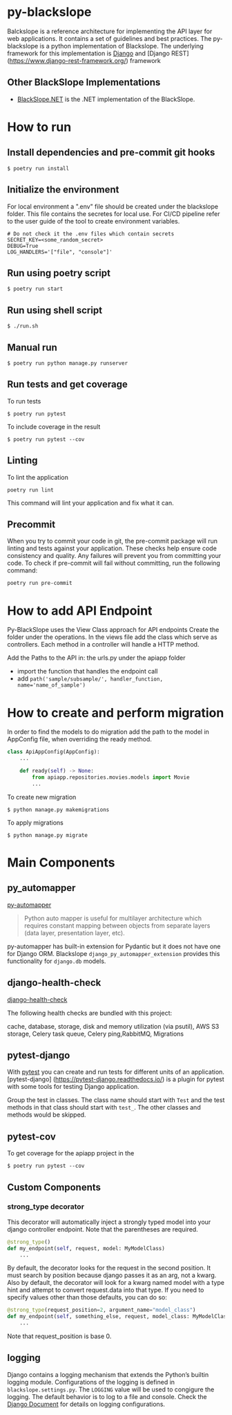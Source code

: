 # py-blackslope

Balckslope is a reference architecture for implementing the API layer for web applications. It contains a set of guidelines and best practices.
The py-blackslope is a python implementation of Blackslope. The underlying framework for this implementation is [Django](https://www.djangoproject.com/) and [Django REST]
(https://www.django-rest-framework.org/) framework

## Other BlackSlope Implementations

-   [BlackSlope.NET](https://github.com/SlalomBuild/blackslope.net) is the .NET implementation of the BlackSlope.

# How to run

## Install dependencies and pre-commit git hooks

```shell
$ poetry run install
```

## Initialize the environment

For local environment a ".env" file should be created under the blackslope folder. This file contains the secretes for local use. For CI/CD pipeline refer to the user guide of the tool to create environment variables.

```local.env
# Do not check it the .env files which contain secrets
SECRET_KEY=<some_random_secret>
DEBUG=True
LOG_HANDLERS='["file", "console"]'
```

## Run using poetry script

```shell
$ poetry run start
```

## Run using shell script

```shell
$ ./run.sh
```

## Manual run

```shell
$ poetry run python manage.py runserver
```

## Run tests and get coverage

To run tests

```shell
$ poetry run pytest
```

To include coverage in the result

```shell
$ poetry run pytest --cov
```

## Linting

To lint the application

```shell
poetry run lint
```

This command will lint your application and fix what it can.

## Precommit

When you try to commit your code in git, the pre-commit package will run linting and tests against your application. These checks help ensure code consistency and quality. Any failures will prevent you from committing your code. To check if pre-commit will fail without committing, run the following command:

```shell
poetry run pre-commit
```

# How to add API Endpoint

Py-BlackSlope uses the View Class approach for API endpoints
Create the folder under the operations. In the views file add the class which serve as controllers. Each method in a controller will handle a HTTP method.

Add the Paths to the API in:
the urls.py under the apiapp folder

-   import the function that handles the endpoint call
-   add `path('sample/subsample/', handler_function, name='name_of_sample')`

# How to create and perform migration

In order to find the models to do migration add the path to the model in AppConfig file, when overriding the ready method.

```python
class ApiAppConfig(AppConfig):
    ...

    def ready(self) -> None:
        from apiapp.repositories.movies.models import Movie
        ...
```

To create new migration

```shell
$ python manage.py makemigrations
```

To apply migrations

```shell
$ python manage.py migrate
```

# Main Components

## py_automapper

[py-automapper](https://pypi.org/project/py-automapper/)

> Python auto mapper is useful for multilayer architecture which requires constant mapping between objects from separate layers (data layer, presentation layer, etc).

py-automapper has built-in extension for Pydantic but it does not have one for Django ORM. Blackslope `django_py_automapper_extension` provides this functionality for `django.db` models.

## django-health-check

[django-health-check](https://pypi.org/project/django-health-check/)

The following health checks are bundled with this project:

cache, database, storage, disk and memory utilization (via psutil), AWS S3 storage, Celery task queue, Celery ping,RabbitMQ, Migrations

## pytest-django

With [pytest](https://docs.pytest.org/) you can create and run tests for different units of an application. [pytest-django] (https://pytest-django.readthedocs.io/) is a plugin for pytest with some tools for testing Django application.

Group the test in classes. The class name should start with `Test` and the test methods in that class should start with `test_`. The other classes and methods would be skipped.

## pytest-cov

To get coverage for the apiapp project in the

```shell
$ poetry run pytest --cov
```

## Custom Components

### strong_type decorator

This decorator will automatically inject a strongly typed model into your django controller endpoint. Note that the parentheses are required.

```python
@strong_type()
def my_endpoint(self, request, model: MyModelClass)
    ...
```

By default, the decorator looks for the request in the second position. It must search by position because django passes it as an arg, not a kwarg. Also by default, the decorator will look for a kwarg named model with a type hint and attempt to convert request.data into that type. If you need to specify values other than those defaults, you can do so:

```python
@strong_type(request_position=2, argument_name="model_class")
def my_endpoint(self, something_else, request, model_class: MyModelClass)
    ...
```

Note that request_position is base 0.

## logging

Django contains a logging mechanism that extends the Python’s builtin logging module. Configurations of the logging is defined in `blackslope.settings.py`. The `LOGGING` value will be used to congigure the logging. The default behavior is to log to a file and console. Check the [Django Document](https://docs.djangoproject.com/en/4.0/topics/logging/) for details on logging configurations.

